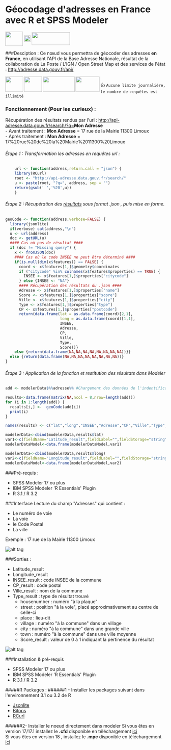# Géocodage d'adresses en France avec R et SPSS Modeler
<a href="url"><img src= "https://raw.githubusercontent.com/VinceLYO/Geocodage/master/Rlogo.png" align="center" height="45" width="55" ></a>
<a href="url"><img src= "https://raw.githubusercontent.com/VinceLYO/Geocodage/master/optima.gif" align="center" height="20" width="20" ></a>
<a href="url"><img src= "https://raw.githubusercontent.com/VinceLYO/Geocodage/master/spss.png" align="center" height="40" width="120" ></a>  

###Desciption :
Ce nœud vous permettra de géocoder des adresses <b>en France</b>, en utilisant l'API de la Base Adresse Nationale, résultat de la collaboration de La Poste / L'IGN / Open Street Map et des services de l'état : http://adresse.data.gouv.fr/api/

<a href="url"><img src= "https://raw.githubusercontent.com/VinceLYO/Geocodage/master/Logo-laposte.png" align="left" height="48" width="56" ></a>
<a href="url"><img src= "https://raw.githubusercontent.com/VinceLYO/Geocodage/master/IGN_logo_2012.png" align="left" height="48" width="56" ></a>
<a href="url"><img src= "https://raw.githubusercontent.com/VinceLYO/Geocodage/master/OSM.JPG" align="left" height="48" width="100" ></a>
<a href="url"><img src= "https://raw.githubusercontent.com/VinceLYO/Geocodage/master/logo-de-la-republique-francaise.png" align="left" height="48" width="75" ></a>  
    :+1:    ```Aucune limite journalière, le nombre de requêtes est illimité```
    
    
### Fonctionnement (Pour les curieux) :

Récupération des résultats rendus par l'url : http://api-adresse.data.gouv.fr/search/?q=<b>Mon Adresse</b>  
    - Avant traitement : <b>Mon Adresse</b> = 17 rue de la Mairie 11300 Limoux  
    - Après traitement : <b>Mon Adresse</b> = 17%20rue%20de%20la%20Mairie%2011300%20Limoux  

###### Étape 1 : Transformation les adresses en requêtes url :

```R
    url <- function(address,return.call = "json") {
    library(RCurl)
    root <- "http://api-adresse.data.gouv.fr/search/"
    u <- paste(root, "?q=", address, sep = "")
    return(gsub(' ','%20',u))
    }
```

###### Étape 2 : Récupération des [résultats](http://api-adresse.data.gouv.fr/search/?q=17%20rue%20de%20la%20Mairie%2011300%20Limoux) sous format .json , puis mise en forme.

```R
geoCode <- function(address,verbose=FALSE) {
  library(jsonlite)
  if(verbose) cat(address,"\n")
  u <- url(address)
  doc <- getURL(u)
  #### Cas où pas de résultat ####
  if (doc != "Missing query") {
    x <- fromJSON(doc)
    #### Cas où le code INSEE ne peut être déterminé ####
    if(is.null(dim(x$features)) == FALSE) {
      coord <- x$features[1,]$geometry$coordinates
      if ("citycode" %in% colnames(x$features$properties) == TRUE) {
        INSEE <- x$features[1,]$properties["citycode"]
      } else {INSEE <- "NA"}
      #### Récupération des résultats du .json ####
      Adresse <- x$features[1,]$properties["name"]
      Score <- x$features[1,]$properties["score"]
      Ville <- x$features[1,]$properties["city"]
      Type <- x$features[1,]$properties["type"]
      CP <- x$features[1,]$properties["postcode"]
      return(data.frame(lat = as.data.frame(coord)[2,1],
                        long = as.data.frame(coord)[1,1],
                        INSEE,
                        Adresse,
                        CP,
                        Ville,
                        Type,
                        Score))}
    else {return(data.frame(NA,NA,NA,NA,NA,NA,NA,NA))}}
  else {return(data.frame(NA,NA,NA,NA,NA,NA,NA,NA))}
}
```

###### Étape 3 : Application de la fonction et restitution des résultats dans Modeler

```R
add <- modelerData$%%adresse%% #Chargement des données de l'indentificateur

results<-data.frame(matrix(NA,ncol = 8,nrow=length(add)))
for (i in 1:length(add)) {
  results[i,] <-  geoCode(add[i])
  print(i)
}

names(results) <- c("lat","long","INSEE","Adresse","CP","Ville","Type","Score")

modelerData<-cbind(modelerData,results$lat)
var1<-c(fieldName="Latitude_result",fieldLabel="",fieldStorage="string",fieldFormat="",fieldMeasure="",  fieldRole="")
modelerDataModel<-data.frame(modelerDataModel,var1)

modelerData<-cbind(modelerData,results$long)
var2<-c(fieldName="Longitude_result",fieldLabel="",fieldStorage="string",fieldFormat="",fieldMeasure="",  fieldRole="")
modelerDataModel<-data.frame(modelerDataModel,var2)
```

###Pré-requis :
- SPSS Modeler 17 ou plus
- IBM SPSS Modeler 'R Essentials' Plugin
- R 3.1 / R 3.2

###Interface
Lecture du champ "Adresses" qui contient :
- Le numéro de voie
- La voie
- le Code Postal
- La ville  

Exemple : 17 rue de la Mairie 11300 Limoux

![alt tag](https://raw.githubusercontent.com/VinceLYO/TEST/master/Capture_1.JPG)

###Sorties :
- Latitude_result
- Longitude_result
- INSEE_result : code INSEE de la commune
- CP_result : code postal
- Ville_result : nom de la commune
- Type_result : type de résultat trouvé
    * housenumber : numéro "à la plaque"
    * street : position "à la voie", placé approximativement au centre de celle-ci
    * place : lieu-dit
    * village : numéro "à la commune" dans un village
    * city : numéro "à la commune" dans une grande ville
    * town : numéro "à la commune" dans une ville moyenne
    * Score_result : valeur de 0 à 1 indiquant la pertinence du résultat

![alt tag](https://raw.githubusercontent.com/VinceLYO/TEST/master/Capture_2.JPG)

###Installation & pré-requis

- SPSS Modeler 17 ou plus
- IBM SPSS Modeler 'R Essentials' Plugin
- R 3.1 / R 3.2

#####R Packages :
######1 - Installer les packages suivant dans l'environnement 3.1 ou 3.2 de R
- [Jsonlite](https://cran.r-project.org/web/packages/jsonlite/index.html)  
- [Bitops](https://cran.r-project.org/web/packages/bitops/index.html)  
- [RCurl](https://cran.r-project.org/web/packages/RCurl/index.html)  

######2- Installer le noeud directement dans modeler
Si vous êtes en version 17/17.1 installez le <b>.cfd</b> disponible en téléchargement [ici](https://github.com/VinceLYO/TEST/blob/master/GeocodageDataGouv.cfd?raw=true)   
Si vous êtes en version 18 , installez le <b>.mpe</b> disponible en téléchargement [ici](https://github.com/VinceLYO/TEST/blob/master/Geocodage_DataGouv.mpe?raw=true)  

